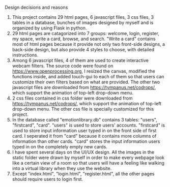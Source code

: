 Design decisions and reasons

1. This project contains 29 html pages, 6 javascript files, 3 css files, 3 tables in a database, bunches of images designed by myself and is organized by using Flask in python.
2. 29 html pages are catagorized into 7 groups: welcome, login, register, my space, write a card, browse, and search. "Write a card" contains most of html pages because it provide not only
   two front-side designs, a back-side design, but also provide 4 styles to choose, with detailed instructions.
3. Among 6 javascript files, 4 of them are used to create interactive webcam filters. The source code were found on https://www.openprocessing.org, I resized the canvas, modified the functions
   inside, and added touch-gui to each of them so that users can customize their own filters based on what are provided. The other two javascript files are downloaded from
   https://tympanus.net/codrops/, which support the animation of top-left drop-down menu.
4. 2 css files contained in css folder were downloaded from https://tympanus.net/codrops/, which support the animation of top-left drop-down menu. The other css file is specially customized
   for this project.
5. In the database called "emotionlibrary.db" contains 3 tables: "users", "firstcard", "card". "users" is used to store users' accounts. "firstcard" is used to store input information user
   typed in on the front side of first card. I seperated it from "card" because it contains more columns of information than other cards. "card" stores the input information users typed in
   on the completely empty new cards.
6. I have spent several days on the UI/UX design. All the images in the static folder were drawn by myself in order to make every webpage look like a certain view of a room so that users will
   have a feeling like walking into a virtual library when they use the website.
7. Except "index.html", "login.html", "register.html", all the other pages should require users to login first.